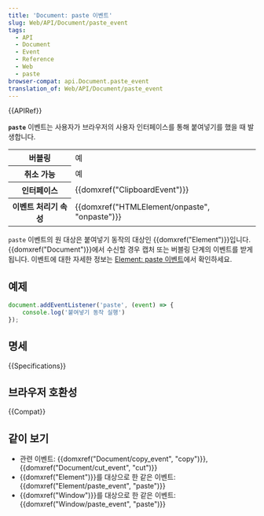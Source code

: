 ```yaml
---
title: 'Document: paste 이벤트'
slug: Web/API/Document/paste_event
tags:
  - API
  - Document
  - Event
  - Reference
  - Web
  - paste
browser-compat: api.Document.paste_event
translation_of: Web/API/Document/paste_event
---
```

{{APIRef}}

**`paste`** 이벤트는 사용자가 브라우저의 사용자 인터페이스를 통해 붙여넣기를 했을 때 발생합니다.

<table class="properties">
  <tbody>
    <tr>
      <th scope="row">버블링</th>
      <td>예</td>
    </tr>
    <tr>
      <th scope="row">취소 가능</th>
      <td>예</td>
    </tr>
    <tr>
      <th scope="row">인터페이스</th>
      <td>{{domxref("ClipboardEvent")}}</td>
    </tr>
    <tr>
      <th scope="row">이벤트 처리기 속성</th>
      <td>{{domxref("HTMLElement/onpaste", "onpaste")}}</td>
    </tr>
  </tbody>
</table>

`paste` 이벤트의 원 대상은 붙여넣기 동작의 대상인 {{domxref("Element")}}입니다. {{domxref("Document")}}에서 수신할 경우 캡처 또는 버블링 단계의 이벤트를 받게 됩니다. 이벤트에 대한 자세한 정보는 [Element: paste 이벤트](/ko/docs/Web/API/Element/paste_event)에서 확인하세요.

## 예제

```js
document.addEventListener('paste', (event) => {
    console.log('붙여넣기 동작 실행')
});
```

## 명세

{{Specifications}}

## 브라우저 호환성

{{Compat}}

## 같이 보기

- 관련 이벤트: {{domxref("Document/copy_event", "copy")}}, {{domxref("Document/cut_event", "cut")}}
- {{domxref("Element")}}를 대상으로 한 같은 이벤트: {{domxref("Element/paste_event", "paste")}}
- {{domxref("Window")}}를 대상으로 한 같은 이벤트: {{domxref("Window/paste_event", "paste")}}
